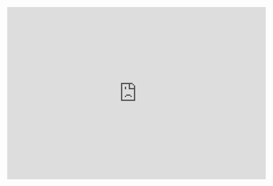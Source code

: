 <iframe style="width:100%;height:auto;min-width:600px;min-height:400px;" src="https://star-history.com/embed?secret=Z2hwX3l4MUR4UEhvT0YyTTg3ektYdGxSZDg2N090RGRyMjFjRWNjNw==#Dou-D/toy-element&Timeline" frameBorder="0"></iframe>
